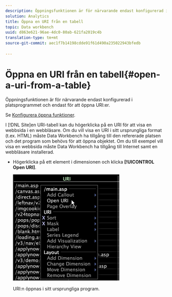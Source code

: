 ```yaml
---
description: Öppningsfunktionen är för närvarande endast konfigurerad i platsprogrammet och endast för att öppna URI:er.
solution: Analytics
title: Öppna en URI från en tabell
topic: Data workbench
uuid: d863e621-96ae-4dc0-80ab-621fa2019c4b
translation-type: tm+mt
source-git-commit: aec1f7b14198cdde91f61d490a235022943bfedb

---
```



# Öppna en URI från en tabell{#open-a-uri-from-a-table}

Öppningsfunktionen är för närvarande endast konfigurerad i platsprogrammet och endast för att öppna URI:er.

Se [Konfigurera öppna funktioner](../../../../home/c-get-started/c-intf-anlys-ftrs/c-config-open-funct.md#concept-854e6dc8bef34e6aa4ccfb7a8929af4d).

I [!DNL Site]en URI-tabell kan du högerklicka på en URI för att visa en webbsida i en webbläsare. Om du vill visa en URI i sitt ursprungliga format (t.ex. HTML) måste Data Workbench ha tillgång till den refererade platsen och det program som behövs för att öppna objektet. Om du till exempel vill visa en webbsida måste Data Workbench ha tillgång till Internet samt en webbläsare installerad.

* Högerklicka på ett element i dimensionen och klicka **[!UICONTROL Open URI]**.

   ![](assets/mnu_Table_OpenURI.png)

   URI:n öppnas i sitt ursprungliga program.

